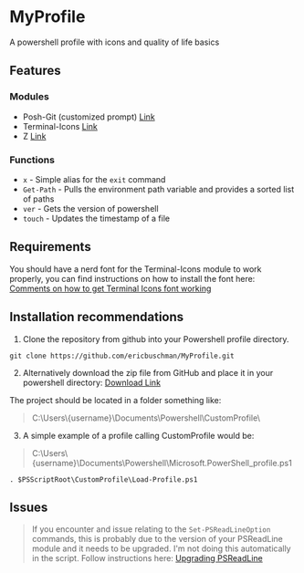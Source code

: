 # MyProfile
A powershell profile with icons and quality of life basics


## Features

### Modules
- Posh-Git (customized prompt) [Link](https://github.com/dahlbyk/posh-git)
- Terminal-Icons [Link](https://github.com/devblackops/Terminal-Icons)
- Z [Link](https://github.com/badmotorfinger/z)

### Functions
- `x` - Simple alias for the `exit` command
- `Get-Path` - Pulls the environment path variable and provides a sorted list of paths
- `ver` - Gets the version of powershell
- `touch` - Updates the timestamp of a file

## Requirements
You should have a nerd font for the Terminal-Icons module to work properly, you can find instructions on how to install the font here: [Comments on how to get Terminal Icons font working](https://gist.github.com/markwragg/6301bfcd56ce86c3de2bd7e2f09a8839?permalink_comment_id=3528810#gistcomment-3528810)

## Installation recommendations
1. Clone the repository from github into your Powershell profile directory.

`git clone https://github.com/ericbuschman/MyProfile.git`

2. Alternatively download the zip file from GitHub and place it in your powershell directory: [Download Link](https://github.com/ericbuschman/MyProfile/archive/refs/heads/main.zip)

The project should be located in a folder something like:
> C:\Users\\{username}\Documents\Powershell\CustomProfile\

3. A simple example of a profile calling CustomProfile would be:
> C:\Users\\{username}\Documents\Powershell\Microsoft.PowerShell_profile.ps1

`. $PSScriptRoot\CustomProfile\Load-Profile.ps1`

## Issues
> If you encounter and issue relating to the `Set-PSReadLineOption` commands, this is probably due to the version of your PSReadLine module and it needs to be upgraded.  I'm not doing this automatically in the script.  Follow instructions here: [Upgrading PSReadLine](https://github.com/PowerShell/PSReadLine#upgrading)

